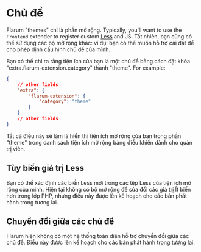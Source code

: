 # Chủ đề

Flarum "themes" chỉ là phần mở rộng. Typically, you'll want to use the `Frontend` extender to register custom [Less](https://lesscss.org/#overview) and JS.
Tất nhiên, bạn cũng có thể sử dụng các bộ mở rộng khác: ví dụ: bạn có thể muốn hỗ trợ cài đặt để cho phép định cấu hình chủ đề của mình.

Bạn có thể chỉ ra rằng tiện ích của bạn là một chủ đề bằng cách đặt khóa "extra.flarum-extension.category" thành "theme". For example:

```json
{
    // other fields
    "extra": {
        "flarum-extension": {
            "category": "theme"
        }
    }
    // other fields
}
```

Tất cả điều này sẽ làm là hiển thị tiện ích mở rộng của bạn trong phần "theme" trong danh sách tiện ích mở rộng bảng điều khiển dành cho quản trị viên.

## Tùy biến giá trị Less

Bạn có thể xác định các biến Less mới trong các tệp Less của tiện ích mở rộng của mình. Hiện tại không có bộ mở rộng để sửa đổi các giá trị Ít biến hơn trong lớp PHP, nhưng điều này được lên kế hoạch cho các bản phát hành trong tương lai.

## Chuyển đổi giữa các chủ đề

Flarum hiện không có một hệ thống toàn diện hỗ trợ chuyển đổi giữa các chủ đề. Điều này được lên kế hoạch cho các bản phát hành trong tương lai.
